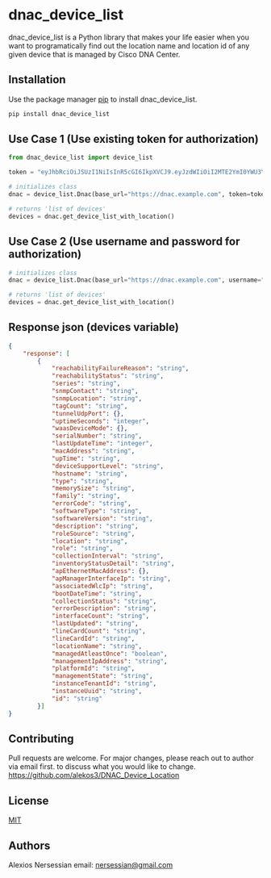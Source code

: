 # dnac_device_list

dnac_device_list is a Python library that makes your life easier when you want to programatically find out 
the location name and location id of any given device that is managed by Cisco DNA Center.

## Installation

Use the package manager [pip](https://pip.pypa.io/en/stable/) to install dnac_device_list.

```bash
pip install dnac_device_list
```

## Use Case 1 (Use existing token for authorization)

```python
from dnac_device_list import device_list

token = "eyJhbRciOiJSUzI1NiIsInR5cGI6IkpXVCJ9.eyJzdWIiOiI2MTE2YmI0YWU3YjUwODZiNTLjMTI5ZjQiLCJhdXRoU291cmNlIjoiaW50ZXJuYWwiLCJ0ZW5hbnROYW1lIjoiVE5UMCIsInJvbGVzIjpbIjYxMTZiYjQ4ZTliNTA4NmI1M2MxMjlmMyJdLCJ0ZW5hbnRJZCI6IjYxMTZiYjQ4ZTliNTA4NmI1M2MxMjlmMSIsImV4cCI6MTY4ODQwMzMxMSwiaWF0IjoxNjg4Mzk5NzExLCJqdGkiOiJhNzliMjgwMC04NjdkLTRiZmQtYWJmMy02NjJiOGUzNmY4OTgiLCJ1c2VybmFtZSI6ImFkbWluIn0.hqvLkQL-07Oiwjy_RzEj5b556nlDiNpIZw-78xmEUu9FLIBuE0bWvoLgmK-2AIdAsB2bbPZ61uDmrE4YK__IINDNl6zeK6NfBGSDCzpJ9VvT_ywnLdqSpGfBArcnGcr2Wwa1DRSmGBn5uF7o0SBcE-K2--KneGsIKjZblCAPD4G1F8QwmL_FgNv6cVI-FMdhLxtYuM2pCYpE23oBmHaSIm-0xyPc71vlQiAYbZ1vnQVx64zdVNA5SPvyAvOZUY5YTixhOU0qw3rcABSk0GbVO8jZlE-QJLuC6hhh5LwM6yDnWPekWS7KPqdhXGTAEzPhxNvnAmZlXrY0nrJFJBpkkg"

# initializes class
dnac = device_list.Dnac(base_url="https://dnac.example.com", token=token, verify=False)

# returns 'list of devices'
devices = dnac.get_device_list_with_location()


```

## Use Case 2 (Use username and password for authorization)

```python
# initializes class
dnac = device_list.Dnac(base_url="https://dnac.example.com", username="admin", password="Cisco123", verify=False)

# returns 'list of devices'
devices = dnac.get_device_list_with_location()
```

## Response json (devices variable)
```json
{
	"response": [
		{
			"reachabilityFailureReason": "string",
			"reachabilityStatus": "string",
			"series": "string",
			"snmpContact": "string",
			"snmpLocation": "string",
			"tagCount": "string",
			"tunnelUdpPort": {},
			"uptimeSeconds": "integer",
			"waasDeviceMode": {},
			"serialNumber": "string",
			"lastUpdateTime": "integer",
			"macAddress": "string",
			"upTime": "string",
			"deviceSupportLevel": "string",
			"hostname": "string",
			"type": "string",
			"memorySize": "string",
			"family": "string",
			"errorCode": "string",
			"softwareType": "string",
			"softwareVersion": "string",
			"description": "string",
			"roleSource": "string",
			"location": "string",
			"role": "string",
			"collectionInterval": "string",
			"inventoryStatusDetail": "string",
			"apEthernetMacAddress": {},
			"apManagerInterfaceIp": "string",
			"associatedWlcIp": "string",
			"bootDateTime": "string",
			"collectionStatus": "string",
			"errorDescription": "string",
			"interfaceCount": "string",
			"lastUpdated": "string",
			"lineCardCount": "string",
			"lineCardId": "string",
			"locationName": "string",
			"managedAtleastOnce": "boolean",
			"managementIpAddress": "string",
			"platformId": "string",
			"managementState": "string",
			"instanceTenantId": "string",
			"instanceUuid": "string",
			"id": "string"
		}]
}
```

## Contributing

Pull requests are welcome. For major changes, please reach out to author via email first.
to discuss what you would like to change.
https://github.com/alekos3/DNAC_Device_Location


## License

[MIT](https://choosealicense.com/licenses/mit/)

## Authors
Alexios Nersessian
email: nersessian@gmail.com
